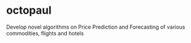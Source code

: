 # octopaul
Develop novel algorithms on Price Prediction and Forecasting of various commodities, flights and hotels
